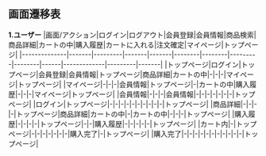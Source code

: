 ## 画面遷移表

**1.ユーザー**
|画面/アクション|ログイン|ログアウト|会員登録|会員情報|商品検索|商品詳細|カートの中|購入履歴|カートに入れる|注文確定|マイページ|トップページ|
|--------------|-------|---------|-------|-------|--------|--------|---------|--------|------|-------------|---------|-------|
|トップページ|ログイン|トップページ|会員登録|会員情報|トップページ|商品詳細|カートの中|-|-|-|マイページ|トップページ|
|マイページ|-|-|-|会員情報|トップページ|-|カートの中|購入履歴|-|-|-|マイページ|トップページ|
|会員情報|-|-|-|会員情報|-|-|-|-|-|-|-|トップページ|
|ログイン|トップページ|-|-|-|-|-|-|-|-|-|-|トップページ|
|商品詳細|-|-|-|-|トップページ|商品詳細|カートの中|-|カートの中|-|-|-|トップページ|
|購入履歴|-|-|-|-|トップページ|-|-|購入履歴|-|-|-|-|-|トップページ|
|カート内|-|トップページ|-|-|-|-|-|-|-|購入完了|-|トップページ|
|購入完了|-|-|-|-|-|-|-|-|-|-|-|トップページ|
